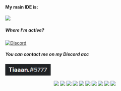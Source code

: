<h3 align="center"></h3>

<h4>My main IDE is:</h4>
<p align="left"><a href="https://code.visualstudio.com/download/"><img src="https://img.shields.io/badge/Visual%20Studio%20Code-%2320232a?style=for-the-badge&logo=visualstudiocode&logoColor=0078d7" height="25" /></a></p>

<h5>Where I'm active?</h5>

[![Discord](https://img.shields.io/badge/Discord-%2320232a.svg?style=for-the-badge&logo=discord&logoColor=none)](https://discord.com/download/)

<h5>You can contact me on my Discord acc</h5>

![my-discord](my-discord.png)

<p align="center">
    <img src="https://img.shields.io/badge/javascript-%2320232a.svg?style=for-the-badge&logo=javascript&logoColor=%23F7DF1E"  height="25"/>
    <img src="https://img.shields.io/badge/NodeJS-%2320232a.svg?style=for-the-badge&logo=nodedotjs&logoColor=%303030"  height="25"/>
    <img src="https://img.shields.io/badge/C++-%2320232a.svg?style=for-the-badge&logo=cplusplus&logoColor=0078d7&ffffff"  height="25"/>
    <img src="https://img.shields.io/badge/C%20Sharp-%2320232a.svg?style=for-the-badge&logo=csharp&logoColor=0078d7&ffffff"  height="25"/>
    <img src="https://img.shields.io/badge/C-%2320232a.svg?style=for-the-badge&logo=c&logoColor=0078d7&ffffff"  height="25"/>
    <img src="https://img.shields.io/badge/CSS3-%2320232a.svg?style=for-the-badge&logo=css3&logoColor=none"  height="25"/>
    <img src="https://img.shields.io/badge/HTML5-%2320232a.svg?style=for-the-badge&logo=html5&logoColor=none"  height="25"/>
    <img src="https://img.shields.io/badge/PHP-%2320232a.svg?style=for-the-badge&logo=php&logoColor=none"  height="25"/>
    <img src="https://img.shields.io/badge/MySQL-%2320232a.svg?style=for-the-badge&logo=mysql&logoColor=none"  height="25"/>
    <img src="https://img.shields.io/badge/MongoDB-%2320232a.svg?style=for-the-badge&logo=mongodb&logoColor=none"  height="25"/>

<!--
-------------------------------------------------

About me
--------------

* I born in **July 5, 2003** and raised in **Philippines**,
* I’m currently working on **Discord Bot**,
* I’m currently learning **SQL** and **JavaScript**,
* my Pronouns is **He/Him**.

--------------

Languages:
--------------

* `Python`, 
* `C++`, 
* `C`, 
* `JavaScript`, 
* `SQL`, 
* `Pawn`,
    - a programming language based on `C` language.
* `HTML & CSS`.

--------------

Hobbies
--------------

I like playing `SA-MP`, `Mobile Legends: Bang Bang`, `Pointblank`, `Valorant`.

--------------

How to Contact me?
--------------

You can DM me on my **Discord** account.

__**Discord**__: `Tiaaan.#5777`

--------------

My Discord Bot:
[Invite link here](https://discord.com/api/oauth2/authorize?client_id=914404653054197780&permissions=8&scope=bot%20applications.commands)



**TianEscobar/TianEscobar** is a ✨ _special_ ✨ repository because its `README.md` (this file) appears on your GitHub profile.

Here are some ideas to get you started:

- 🔭 I’m currently working on ...
- 🌱 I’m currently learning ...
- 👯 I’m looking to collaborate on ...
- 🤔 I’m looking for help with ...
- 💬 Ask me about ...
- 📫 How to reach me: ...
- 😄 Pronouns: ...
- ⚡ Fun fact: ...
-->
